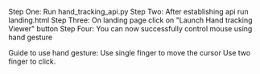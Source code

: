 Step One: Run hand_tracking_api.py
Step Two: After establishing api run landing.html
Step Three: On landing page click on "Launch Hand tracking Viewer" button
Step Four: You can now successfully control mouse using hand gesture

Guide to use hand gesture:
Use single finger to move the cursor 
Use two finger to click.
